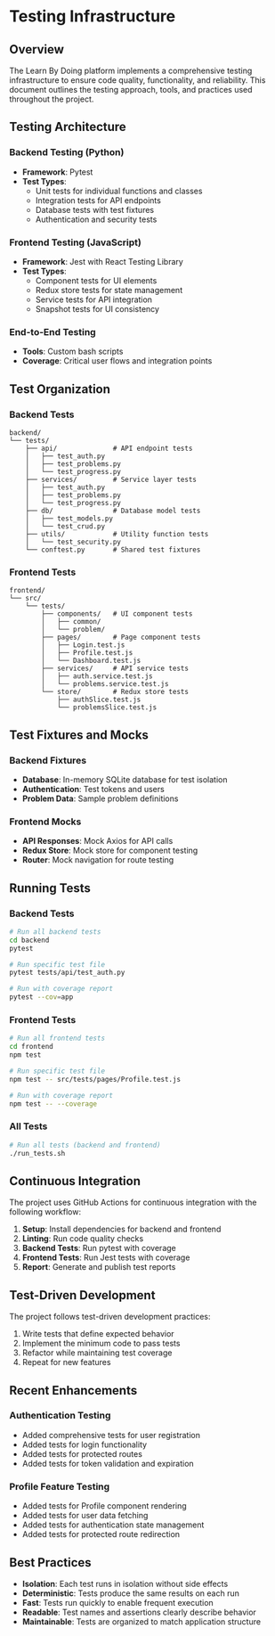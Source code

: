 # Testing Infrastructure

## Overview

The Learn By Doing platform implements a comprehensive testing infrastructure to ensure code quality, functionality, and reliability. This document outlines the testing approach, tools, and practices used throughout the project.

## Testing Architecture

### Backend Testing (Python)

- **Framework**: Pytest
- **Test Types**:
  - Unit tests for individual functions and classes
  - Integration tests for API endpoints
  - Database tests with test fixtures
  - Authentication and security tests

### Frontend Testing (JavaScript)

- **Framework**: Jest with React Testing Library
- **Test Types**:
  - Component tests for UI elements
  - Redux store tests for state management
  - Service tests for API integration
  - Snapshot tests for UI consistency

### End-to-End Testing

- **Tools**: Custom bash scripts
- **Coverage**: Critical user flows and integration points

## Test Organization

### Backend Tests

```
backend/
└── tests/
    ├── api/              # API endpoint tests
    │   ├── test_auth.py
    │   ├── test_problems.py
    │   └── test_progress.py
    ├── services/         # Service layer tests
    │   ├── test_auth.py
    │   ├── test_problems.py
    │   └── test_progress.py
    ├── db/               # Database model tests
    │   ├── test_models.py
    │   └── test_crud.py
    ├── utils/            # Utility function tests
    │   └── test_security.py
    └── conftest.py       # Shared test fixtures
```

### Frontend Tests

```
frontend/
└── src/
    └── tests/
        ├── components/   # UI component tests
        │   ├── common/
        │   └── problem/
        ├── pages/        # Page component tests
        │   ├── Login.test.js
        │   ├── Profile.test.js
        │   └── Dashboard.test.js
        ├── services/     # API service tests
        │   ├── auth.service.test.js
        │   └── problems.service.test.js
        └── store/        # Redux store tests
            ├── authSlice.test.js
            └── problemsSlice.test.js
```

## Test Fixtures and Mocks

### Backend Fixtures

- **Database**: In-memory SQLite database for test isolation
- **Authentication**: Test tokens and users
- **Problem Data**: Sample problem definitions

### Frontend Mocks

- **API Responses**: Mock Axios for API calls
- **Redux Store**: Mock store for component testing
- **Router**: Mock navigation for route testing

## Running Tests

### Backend Tests

```bash
# Run all backend tests
cd backend
pytest

# Run specific test file
pytest tests/api/test_auth.py

# Run with coverage report
pytest --cov=app
```

### Frontend Tests

```bash
# Run all frontend tests
cd frontend
npm test

# Run specific test file
npm test -- src/tests/pages/Profile.test.js

# Run with coverage report
npm test -- --coverage
```

### All Tests

```bash
# Run all tests (backend and frontend)
./run_tests.sh
```

## Continuous Integration

The project uses GitHub Actions for continuous integration with the following workflow:

1. **Setup**: Install dependencies for backend and frontend
2. **Linting**: Run code quality checks
3. **Backend Tests**: Run pytest with coverage
4. **Frontend Tests**: Run Jest tests with coverage
5. **Report**: Generate and publish test reports

## Test-Driven Development

The project follows test-driven development practices:

1. Write tests that define expected behavior
2. Implement the minimum code to pass tests
3. Refactor while maintaining test coverage
4. Repeat for new features

## Recent Enhancements

### Authentication Testing

- Added comprehensive tests for user registration
- Added tests for login functionality
- Added tests for protected routes
- Added tests for token validation and expiration

### Profile Feature Testing

- Added tests for Profile component rendering
- Added tests for user data fetching
- Added tests for authentication state management
- Added tests for protected route redirection

## Best Practices

- **Isolation**: Each test runs in isolation without side effects
- **Deterministic**: Tests produce the same results on each run
- **Fast**: Tests run quickly to enable frequent execution
- **Readable**: Test names and assertions clearly describe behavior
- **Maintainable**: Tests are organized to match application structure
